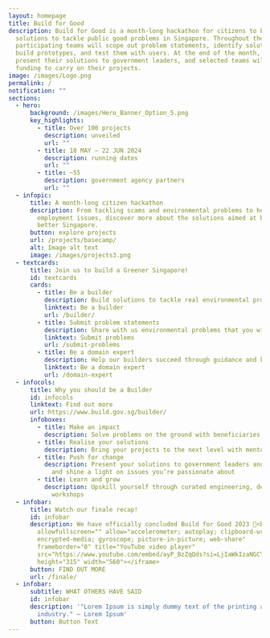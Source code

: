 ```yaml
---
layout: homepage
title: Build for Good
description: Build for Good is a month-long hackathon for citizens to build
  solutions to tackle public good problems in Singapore. Throughout the month,
  participating teams will scope out problem statements, identify solutions,
  build prototypes, and test them with users. At the end of the month, they will
  present their solutions to government leaders, and selected teams will receive
  funding to carry on their projects.
image: /images/Logo.png
permalink: /
notification: ""
sections:
  - hero:
      background: /images/Hero_Banner_Option_5.png
      key_highlights:
        - title: Over 100 projects
          description: unveiled
          url: ""
        - title: 18 MAY — 22 JUN 2024
          description: running dates
          url: ""
        - title: ~55
          description: government agency partners
          url: ""
  - infopic:
      title: A month-long citizen hackathon
      description: From tackling scams and environmental problems to healthcare and
        employment issues, discover more about the solutions aimed at building a
        better Singapore.
      button: explore projects
      url: /projects/basecamp/
      alt: Image alt text
      image: /images/projects3.png
  - textcards:
      title: Join us to build a Greener Singapore!
      id: textcards
      cards:
        - title: Be a builder
          description: Build solutions to tackle real environmental problems
          linktext: Be a builder
          url: /builder/
        - title: Submit problem statements
          description: Share with us environmental problems that you wish we could tackle
          linktext: Submit problems
          url: /submit-problems
        - title: Be a domain expert
          description: Help our builders succeed through guidance and knowledge sharing
          linktext: Be a domain expert
          url: /domain-expert
  - infocols:
      title: Why you should be a Builder
      id: infocols
      linktext: Find out more
      url: https://www.build.gov.sg/builder/
      infoboxes:
        - title: Make an impact
          description: Solve problems on the ground with beneficiaries and NGOs
        - title: Realise your solutions
          description: Bring your projects to the next level with mentorship and sponsorship
        - title: Push for change
          description: Present your solutions to government leaders and industry experts,
            and shine a light on issues you’re passionate about
        - title: Learn and grow
          description: Upskill yourself through curated engineering, design, and product
            workshops
  - infobar:
      title: Watch our finale recap!
      id: infobar
      description: We have officially concluded Build for Good 2023 🎊<br><br><iframe
        allowfullscreen="" allow="accelerometer; autoplay; clipboard-write;
        encrypted-media; gyroscope; picture-in-picture; web-share"
        frameborder="0" title="YouTube video player"
        src="https://www.youtube.com/embed/ayP_BzZqQds?si=LjIaWkIzaNGCY5Nl"
        height="315" width="560"></iframe>
      button: FIND OUT MORE
      url: /finale/
  - infobar:
      subtitle: WHAT OTHERS HAVE SAID
      id: infobar
      description: '"Lorem Ipsum is simply dummy text of the printing and typesetting
        industry." — Lorem Ipsum'
      button: Button Text
---
```

